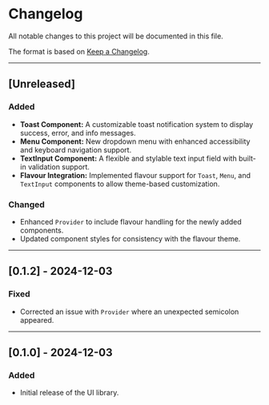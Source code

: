 # Changelog

All notable changes to this project will be documented in this file.

The format is based on [Keep a Changelog](https://keepachangelog.com/en/1.0.0/).

---

## [Unreleased]

### Added

- **Toast Component:** A customizable toast notification system to display success, error, and info messages.
- **Menu Component:** New dropdown menu with enhanced accessibility and keyboard navigation support.
- **TextInput Component:** A flexible and stylable text input field with built-in validation support.
- **Flavour Integration:** Implemented flavour support for `Toast`, `Menu`, and `TextInput` components to allow theme-based customization.

### Changed

- Enhanced `Provider` to include flavour handling for the newly added components.
- Updated component styles for consistency with the flavour theme.

---

## [0.1.2] - 2024-12-03

### Fixed

- Corrected an issue with `Provider` where an unexpected semicolon appeared.

---

## [0.1.0] - 2024-12-03

### Added

- Initial release of the UI library.

